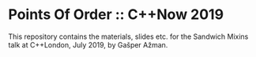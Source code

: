 # Points Of Order :: C++Now 2019

This repository contains the materials, slides etc. for the Sandwich Mixins talk
at C++London, July 2019, by Gašper Ažman.
